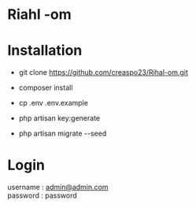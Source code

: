 # Riahl -om


# Installation 

- git clone https://github.com/creaspo23/Rihal-om.git

- composer install 

- cp .env .env.example

- php artisan key:generate

- php artisan migrate --seed 

# Login 
username : admin@admin.com  
password : password
